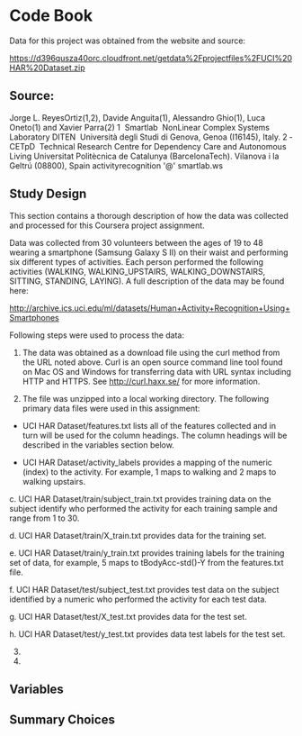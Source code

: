 # Code Book

Data for this project was obtained from the website and source:

https://d396qusza40orc.cloudfront.net/getdata%2Fprojectfiles%2FUCI%20HAR%20Dataset.zip

## Source: 

Jorge L. Reyes­Ortiz(1,2), Davide Anguita(1), Alessandro Ghio(1), Luca Oneto(1) and Xavier Parra(2) 1 ­ Smartlab ­ Non­Linear Complex Systems Laboratory DITEN ­ Università degli Studi di Genova, Genoa (I­16145), Italy. 2 ­ CETpD ­ Technical Research Centre for Dependency Care and Autonomous Living 
Universitat Politècnica de Catalunya (BarcelonaTech). Vilanova i la Geltrú (08800), Spain activityrecognition '@' smartlab.ws 


## Study Design

This section contains a thorough description of how the data was collected and processed for this Coursera project assignment.

Data was collected from 30 volunteers between the ages of 19 to 48 wearing a smartphone (Samsung Galaxy S II) on their waist and performing six different types of  activities. Each person performed the following activities (WALKING, WALKING_UPSTAIRS, WALKING_DOWNSTAIRS, SITTING, STANDING, LAYING). A full description of the data may be found here:

http://archive.ics.uci.edu/ml/datasets/Human+Activity+Recognition+Using+Smartphones 

Following steps were used to process the data: 


1. The data was obtained as a download file using the curl method from the URL noted above. Curl is an open source command line tool found on Mac OS and Windows for transferring data with URL syntax including HTTP and HTTPS. See http://curl.haxx.se/ for more information. 

2. The file was unzipped into a local working directory. The following primary data files were used in this assignment:

- UCI HAR Dataset/features.txt lists all of the features collected and in turn will be used for the column headings. The column headings will be described in the variables section below. 

- UCI HAR Dataset/activity_labels provides a mapping of the numeric (index) to the activity. For example, 1 maps to walking and 2 maps to walking upstairs.

c.  UCI HAR Dataset/train/subject_train.txt provides training data on the subject identify who performed the activity for each training sample and range from 1 to 30.

d.  UCI HAR Dataset/train/X_train.txt provides data for the training set.

e.  UCI HAR Dataset/train/y_train.txt provides training labels for the training set of data, for example, 5 maps to tBodyAcc-std()-Y from the features.txt file.

f.  UCI HAR Dataset/test/subject_test.txt provides test data on the subject identified by a numeric who performed the activity for each test data.

g.  UCI HAR Dataset/test/X_test.txt provides data for the test set.

h.  UCI HAR Dataset/test/y_test.txt provides data test labels for the test set. 

3. 

3.	


## Variables

## Summary Choices
